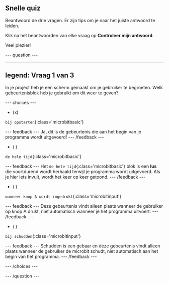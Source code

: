 ## Snelle quiz

Beantwoord de drie vragen. Er zijn tips om je naar het juiste antwoord te leiden.

Klik na het beantwoorden van elke vraag op **Controleer mijn antwoord**.

Veel plezier!

\--- question ---

---

## legend: Vraag 1 van 3

In je project heb je een scherm gemaakt om je gebruiker te begroeten. Welk gebeurtenisblok heb je gebruikt om dit weer te geven?

\--- choices ---

- (x)

`bij opstarten`{:class='microbitbasic'}

\--- feedback ---
Ja, dit is de gebeurtenis die aan het begin van je programma wordt uitgevoerd!
\--- /feedback ---

- ( )

`de hele tijd`{:class='microbitbasic'}

\--- feedback ---
Het `de hele tijd`{:class='microbitbasic'} blok is een **lus** die voortdurend wordt herhaald terwijl je programma wordt uitgevoerd. Als je hier iets invult, wordt het keer op keer getoond.
\--- /feedback ---

- ( )

`wanneer knop A wordt ingedrukt`{:class='microbitinput'}

\--- feedback ---
Deze gebeurtenis vindt alleen plaats wanneer de gebruiker op knop A drukt, niet automatisch wanneer je het programma uitvoert.
\--- /feedback ---

- ( )

`bij schudden`{:class='microbitinput'}

\--- feedback ---
Schudden is een gebaar en deze gebeurtenis vindt alleen plaats wanneer de gebruiker de microbit schudt, niet automatisch aan het begin van het programma.
\--- /feedback ---

\--- /choices ---

\--- /question ---
